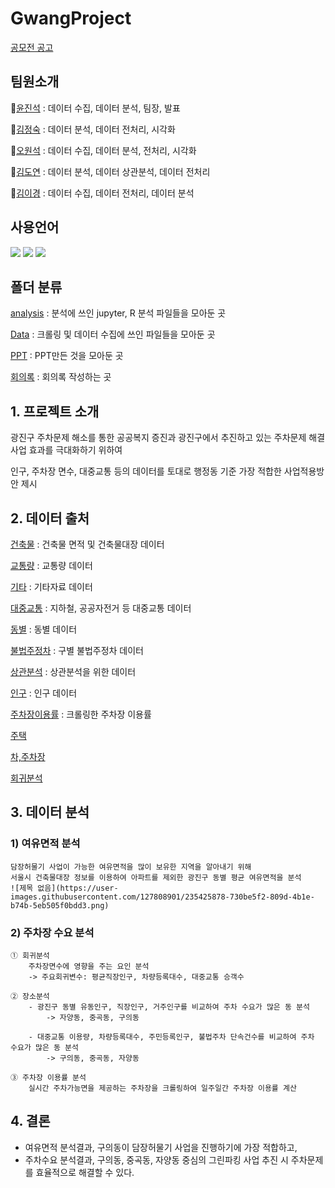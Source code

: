 # GwangProject
[공모전 공고](https://gwangjin.go.kr/portal/bbs/B0000003/view.do?nttId=6034623&menuNo=200192)

## 팀원소개
🦝[윤진석](https://github.com/Decoyer-71/GwangProject/tree/master/Analysis%20(Notebook)/%EC%9C%A4%EC%A7%84%EC%84%9D) : 데이터 수집, 데이터 분석, 팀장, 발표

🐼[김정숙](https://github.com/Decoyer-71/GwangProject/tree/master/Analysis%20(Notebook)/%EA%B9%80%EC%A0%95%EC%88%99) : 데이터 분석, 데이터 전처리, 시각화

🦦[오원석](https://github.com/Decoyer-71/GwangProject/tree/master/Analysis%20(Notebook)/%EC%98%A4%EC%9B%90%EC%84%9D) : 데이터 수집, 데이터 분석, 전처리, 시각화

👻[김도연](https://github.com/Decoyer-71/GwangProject/tree/master/Analysis%20(Notebook)/%EA%B9%80%EB%8F%84%EC%97%B0) : 데이터 분석, 데이터 상관분석, 데이터 전처리

🦊[김이경](https://github.com/Decoyer-71/GwangProject/tree/master/Analysis%20(Notebook)/%EA%B9%80%EC%9D%B4%EA%B2%BD) : 데이터 수집, 데이터 전처리, 데이터 분석

## 사용언어
<a href="https://www.python.org/" target="_blank"><img src="https://img.shields.io/badge/Python-3776AB?style=flat&logo=python&logoColor=white"/></a>
<a href="https://www.r-project.org/" target="_blank"><img src="https://img.shields.io/badge/R-276DC3?style=flat&logo=r&logoColor=white"/></a>
<a href="https://jupyter.org/" target="_blank"><img src="https://img.shields.io/badge/Jupyter-F37626?style=flat&logo=jupyter&logoColor=white"/></a>

## 폴더 분류

[analysis](https://github.com/Decoyer-71/GwangProject/tree/master/Analysis%20(Notebook)) : 분석에 쓰인 jupyter, R 분석 파일들을 모아둔 곳

[Data](https://github.com/Decoyer-71/GwangProject/tree/master/Data) : 크롤링 및 데이터 수집에 쓰인 파일들을 모아둔 곳 

[PPT](https://github.com/Decoyer-71/GwangProject/tree/master/PPT) : PPT만든 것을 모아둔 곳

[회의록](https://github.com/Decoyer-71/GwangProject/tree/master/회의록) : 회의록 작성하는 곳

## 1. 프로젝트 소개

광진구 주차문제 해소를 통한 공공복지 증진과 광진구에서 추진하고 있는 주차문제 해결 사업 효과를 극대화하기 위하여

인구, 주차장 면수, 대중교통 등의 데이터를 토대로 행정동 기준 가장 적합한 사업적용방안 제시

## 2. 데이터 출처
[건축물](https://github.com/Decoyer-71/GwangProject/tree/master/Data/%EA%B1%B4%EC%B6%95%EB%AC%BC) : 건축물 면적 및 건축물대장 데이터

[교통량](https://github.com/Decoyer-71/GwangProject/tree/master/Data/%EA%B5%90%ED%86%B5%EB%9F%89) : 교통량 데이터

[기타](https://github.com/Decoyer-71/GwangProject/tree/master/Data/%EA%B8%B0%ED%83%80) : 기타자료 데이터

[대중교통](https://github.com/Decoyer-71/GwangProject/tree/master/Data/%EB%8C%80%EC%A4%91%EA%B5%90%ED%86%B5) : 지하철, 공공자전거 등 대중교통 데이터

[동별](https://github.com/Decoyer-71/GwangProject/tree/master/Data/%EB%8F%99%EB%B3%84) : 동별 데이터

[불법주정차](https://github.com/Decoyer-71/GwangProject/tree/master/Data/%EB%B6%88%EB%B2%95%EC%A3%BC%EC%A0%95%EC%B0%A8) : 구별 불법주정차 데이터

[상관분석](https://github.com/Decoyer-71/GwangProject/tree/master/Data/%EC%83%81%EA%B4%80%EB%B6%84%EC%84%9D) : 상관분석을 위한 데이터

[인구](https://github.com/Decoyer-71/GwangProject/tree/master/Data/%EC%9D%B8%EA%B5%AC) : 인구 데이터

[주차장이용률](https://github.com/Decoyer-71/GwangProject/tree/master/Data/%EC%A3%BC%EC%B0%A8%EC%9E%A5%EC%9D%B4%EC%9A%A9%EB%A5%A0) : 크롤링한 주차장 이용률

[주택](https://github.com/Decoyer-71/GwangProject/tree/master/Data/%EC%A3%BC%ED%83%9D)

[차,주차장](https://github.com/Decoyer-71/GwangProject/tree/master/Data/%EC%B0%A8%2C%EC%A3%BC%EC%B0%A8%EC%9E%A5)

[회귀분석](https://github.com/Decoyer-71/GwangProject/tree/master/Data/%ED%9A%8C%EA%B7%80%EB%B6%84%EC%84%9D)

## 3. 데이터 분석
### 1) 여유면적 분석
    담장허물기 사업이 가능한 여유면적을 많이 보유한 지역을 알아내기 위해 
    서울시 건축물대장 정보를 이용하여 아파트를 제외한 광진구 동별 평균 여유면적을 분석
    ![제목 없음](https://user-images.githubusercontent.com/127808901/235425878-730be5f2-809d-4b1e-b74b-5eb505f0bdd3.png)

    
### 2) 주차장 수요 분석
    ① 회귀분석
        주차장면수에 영향을 주는 요인 분석
        -> 주요회귀변수: 평균직장인구, 차량등록대수, 대중교통 승객수
    
    ② 장소분석
        - 광진구 동별 유동인구, 직장인구, 거주인구를 비교하여 주차 수요가 많은 동 분석
            -> 자양동, 중곡동, 구의동
       
        - 대중교통 이용량, 차량등록대수, 주민등록인구, 불법주차 단속건수를 비교하여 주차 수요가 많은 동 분석
            -> 구의동, 중곡동, 자양동
            
    ③ 주차장 이용률 분석
        실시간 주차가능면을 제공하는 주차장을 크롤링하여 일주일간 주차장 이용률 계산
        
## 4. 결론
- 여유면적 분석결과, 구의동이 담장허물기 사업을 진행하기에 가장 적합하고,
- 주차수요 분석결과, 구의동, 중곡동, 자양동 중심의 그린파킹 사업 추진 시 주차문제를 효율적으로 해결할 수 있다.
  
